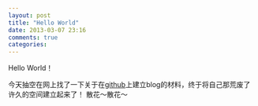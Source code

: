 ```yaml
---
layout: post
title: "Hello World"
date: 2013-03-07 23:16
comments: true
categories: 
---
```

Hello World！

今天抽空在网上找了一下关于在[github][]上建立blog的材料，终于将自己那荒废了许久的空间建立起来了！ 散花～散花～

[github]: https://www.github.com